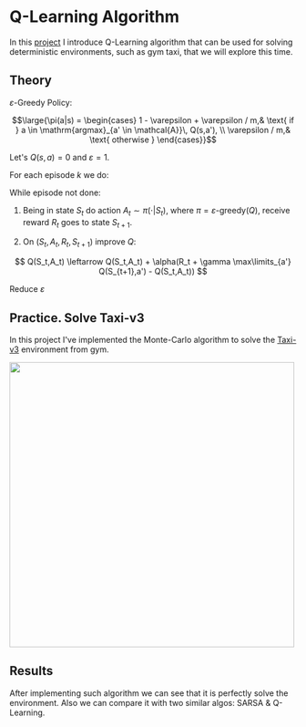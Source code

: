 # Q-Learning Algorithm

In this [project](https://github.com/privet1mir/Deep-Reinforcement-Learning/blob/main/SARSA%20Algorithm.%20Taxi-v3/SARSA_algorithm.ipynb) I introduce Q-Learning algorithm that can be used for solving deterministic environments, such as gym taxi, that we will explore this time. 

## Theory

$\varepsilon$-Greedy Policy:

$$\large{\pi(a|s) = \begin{cases}
  1 - \varepsilon + \varepsilon / m,& \text{ if } a \in \mathrm{argmax}_{a' \in \mathcal{A}}\, Q(s,a'), \\    
  \varepsilon / m,& \text{ otherwise } 
\end{cases}}$$

Let's $Q(s,a) = 0$ and $\varepsilon = 1$.

For each episode $k$ we do:

While episode not done:

1. Being in state $S_t$ do action $A_t \sim \pi(\cdot|S_t)$,
where $\pi = \varepsilon\text{-greedy}(Q)$, receive reward $R_t$  goes to state $S_{t+1}$.

2. On $(S_t,A_t,R_t,S_{t+1})$ improve $Q$:
   
$$
Q(S_t,A_t) \leftarrow Q(S_t,A_t) + \alpha(R_t + \gamma \max\limits_{a'} Q(S_{t+1},a') - Q(S_t,A_t))
$$

Reduce $\varepsilon$

## Practice. Solve Taxi-v3

In this project I've implemented the Monte-Carlo algorithm to solve the [Taxi-v3](https://www.gymlibrary.dev/environments/toy_text/taxi/) environment from gym.

<img src="https://www.gymlibrary.dev/_images/taxi.gif" width="500">

## Results

After implementing such algorithm we can see that it is perfectly solve the environment. Also we can compare it with two similar algos: SARSA & Q-Learning. 
